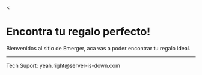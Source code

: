 <<!DOCTYPE html>
<html>
	<head>
		<title>Bienvenidos a Emerger</title>
	</head>
	<body>
		<h1>Encontra tu regalo perfecto!</h1>
		<p>Bienvenidos al sitio de Emerger, aca vas a poder encontrar tu regalo ideal.</p>
		<footer>
			<hr> 
			<p>Tech Suport: yeah.right@server-is-down.com</p>
		</footer>
	</body>
</html>
